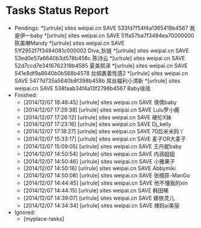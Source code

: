 Tasks Status Report
============

* Pendings:
    *[urlrule] sites weipai.cn SAVE 533fd7f54f4a1365418b4567 我是伊一baby
    *[urlrule] sites weipai.cn SAVE 51fa57ba7f3494ea70000000 陈美琳Mandy
    *[urlrule] sites weipai.cn SAVE 51f2952f7f3494081c000002 Diva_狄娃
    *[urlrule] sites weipai.cn SAVE 53ed0e57a6640b3d578b456c 陈诗云
    *[urlrule] sites weipai.cn SAVE 52d7ccd7e3416762318b4585 夏美熙泽
    *[urlrule] sites weipai.cn SAVE 541e8df9a8640b0b568b4578 丝绸裹着性感2
    *[urlrule] sites weipai.cn SAVE 5477d735a5640b8f398b458b 屌丝福利小清新
    *[urlrule] sites weipai.cn SAVE 538faab34f4a13f2798b4567 Baby瑶瑶
* Finished:
    * [2014/12/07 18:48:45] [urlrule] sites weipai.cn SAVE 倩倩baby
    * [2014/12/07 17:29:38] [urlrule] sites weipai.cn SAVE Lulu罗小鹿
    * [2014/12/07 17:26:12] [urlrule] sites weipai.cn SAVE 硬伦X妹
    * [2014/12/07 17:23:16] [urlrule] sites weipai.cn SAVE Dj_kelly
    * [2014/12/07 17:18:27] [urlrule] sites weipai.cn SAVE 70后米米妈丫
    * [2014/12/07 15:33:17] [urlrule] sites weipai.cn SAVE 麦子OR大麦子
    * [2014/12/07 15:09:05] [urlrule] sites weipai.cn SAVE 王丹妮baby
    * [2014/12/07 14:50:54] [urlrule] sites weipai.cn SAVE 内涵姐姐
    * [2014/12/07 14:50:46] [urlrule] sites weipai.cn SAVE 小雅果子
    * [2014/12/07 14:50:16] [urlrule] sites weipai.cn SAVE Abbymiki
    * [2014/12/07 14:50:08] [urlrule] sites weipai.cn SAVE 张栩菲-ManGo
    * [2014/12/07 14:44:45] [urlrule] sites weipai.cn SAVE 他不懂我的xin
    * [2014/12/07 14:44:15] [urlrule] sites weipai.cn SAVE 韩田稀
    * [2014/12/07 14:39:07] [urlrule] sites weipai.cn SAVE 娜依灵儿
    * [2014/12/07 14:34:34] [urlrule] sites weipai.cn SAVE 辣妈ai美丽
* Ignored:
    * [myplace-tasks] 
